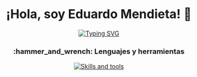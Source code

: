 <h1 align="center">¡Hola, soy Eduardo Mendieta! 👋</h1>
<div align="center">
  <a href="https://git.io/typing-svg">
    <img src="https://readme-typing-svg.herokuapp.com?font=Fira+Code&pause=1000&center=true&width=435&lines=Analista+de+datos" alt="Typing SVG" />
  </a>
</div>



<h3 align="center">:hammer_and_wrench: Lenguajes y herramientas</h3>

<p align="center">
  <a href="https://skillicons.dev">
    <img src="https://skillicons.dev/icons?i=aws,azure,cpp,cmake,docker,git,github,js,linux,postgres,py,dotnet,unreal,pycharm" alt="Skills and tools"/>
  </a>
</p>
